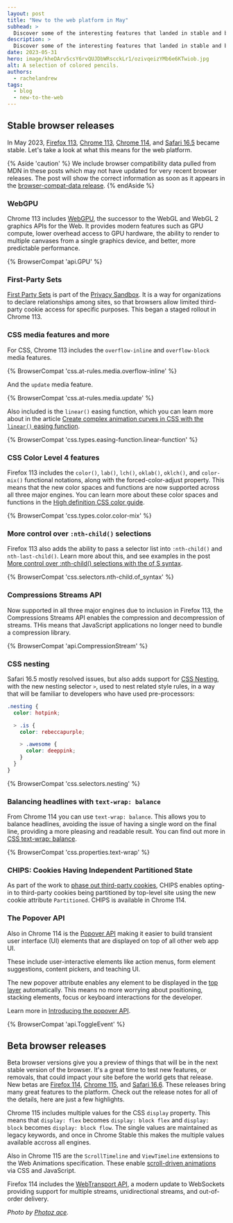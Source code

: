 ```yaml
---
layout: post
title: "New to the web platform in May"
subhead: >
  Discover some of the interesting features that landed in stable and beta web browsers during May 2023.
description: >
  Discover some of the interesting features that landed in stable and beta web browsers during May 2023.
date: 2023-05-31
hero: image/kheDArv5csY6rvQUJDbWRscckLr1/ozivqeizYMb6e6KTwiob.jpg
alt: A selection of colored pencils.
authors:
  - rachelandrew
tags:
  - blog
  - new-to-the-web
---
```


## Stable browser releases

In May 2023, [Firefox 113](https://developer.mozilla.org/docs/Mozilla/Firefox/Releases/113), [Chrome 113](https://developer.chrome.com/blog/new-in-chrome-113/), [Chrome 114](https://developer.chrome.com/blog/new-in-chrome-114/), and [Safari 16.5](https://developer.apple.com/documentation/safari-release-notes/safari-16_5-release-notes) became stable. Let's take a look at what this means for the web platform.

{% Aside 'caution' %}
We include browser compatibility data pulled from MDN in these posts which may not have updated for very recent browser releases. The post will show the correct information as soon as it appears in the [browser-compat-data release](https://github.com/mdn/browser-compat-data/releases).
{% endAside %}

### WebGPU

Chrome 113 includes [WebGPU](https://developer.chrome.com/blog/webgpu-release/), the successor to the WebGL and WebGL 2 graphics APIs for the Web. It provides modern features such as GPU compute, lower overhead access to GPU hardware, the ability to render to multiple canvases from a single graphics device, and better, more predictable performance.

{% BrowserCompat 'api.GPU' %}

### First-Party Sets

[First Party Sets](https://developer.chrome.com/docs/privacy-sandbox/first-party-sets/) is part of the [Privacy Sandbox](https://privacysandbox.com/). It is a way for organizations to declare relationships among sites, so that browsers allow limited third-party cookie access for specific purposes. This began a staged rollout in Chrome 113. 

### CSS media features and more

For CSS, Chrome 113 includes the `overflow-inline` and `overflow-block` media features. 

{% BrowserCompat 'css.at-rules.media.overflow-inline' %}

And the `update` media feature.

{% BrowserCompat 'css.at-rules.media.update' %}

Also included is the `linear()` easing function, which you can learn more about in the article [Create complex animation curves in CSS with the `linear()` easing function](https://developer.chrome.com/articles/css-linear-easing-function/).

{% BrowserCompat 'css.types.easing-function.linear-function' %}

### CSS Color Level 4 features

Firefox 113 includes the `color()`, `lab()`, `lch()`, `oklab()`, `oklch()`, and `color-mix()` functional notations, along with the forced-color-adjust property. This means that the new color spaces and functions are now supported across all three major engines. You can learn more about these color spaces and functions in the [High definition CSS color guide](/articles/high-definition-css-color-guide/).

{% BrowserCompat 'css.types.color.color-mix' %}

### More control over `:nth-child()` selections

Firefox 113 also adds the ability to pass a selector list into `:nth-child()` and `nth-last-child()`. Learn more about this, and see examples in the post [More control over :nth-child() selections with the of S syntax](https://developer.chrome.com/articles/css-nth-child-of-s/).

{% BrowserCompat 'css.selectors.nth-child.of_syntax' %}

### Compressions Streams API

Now supported in all three major engines due to inclusion in Firefox 113, the Compressions Streams API enables the compression and decompression of streams. THis means that JavaScript applications no longer need to bundle a compression library.

{% BrowserCompat 'api.CompressionStream' %}

### CSS nesting

Safari 16.5 mostly resolved issues, but also adds support for [CSS Nesting](https://developer.chrome.com/articles/css-nesting/), with the new nesting selector `>`, used to nest related style rules, in a way that will be familiar to developers who have used pre-processors:

```css
.nesting {
  color: hotpink;

  > .is {
    color: rebeccapurple;

    > .awesome {
      color: deeppink;
    }
  }
}
```

{% BrowserCompat 'css.selectors.nesting' %}

### Balancing headlines with `text-wrap: balance`

From Chrome 114 you can use `text-wrap: balance`. This allows you to balance headlines, avoiding the issue of having a single word on the final line, providing a more pleasing and readable result. You can find out more in [CSS text-wrap: balance](https://developer.chrome.com/blog/css-text-wrap-balance/).

{% BrowserCompat 'css.properties.text-wrap' %}

### CHIPS: Cookies Having Independent Partitioned State

As part of the work to [phase out third-party cookies](https://developer.chrome.com/docs/privacy-sandbox/third-party-cookie-phase-out/), CHIPS enables opting-in to third-party cookies being partitioned by top-level site using the new cookie attribute `Partitioned`. CHIPS is available in Chrome 114. 

### The Popover API

Also in Chrome 114 is the [Popover API](https://developer.mozilla.org/docs/Web/API/Popover_API) making it easier to build transient user interface (UI) elements that are displayed on top of all other web app UI.

These include user-interactive elements like action menus, form element suggestions, content pickers, and teaching UI.

The new popover attribute enables any element to be displayed in the [top layer](https://developer.chrome.com/blog/top-layer-devtools/) automatically. This means no more worrying about positioning, stacking elements, focus or keyboard interactions for the developer.

Learn more in [Introducing the popover API](https://developer.chrome.com/blog/introducing-popover-api/).

{% BrowserCompat 'api.ToggleEvent' %}

## Beta browser releases

Beta browser versions give you a preview of things that will be in the next stable version of the browser. It's a great time to test new features, or removals, that could impact your site before the world gets that release. New betas are [Firefox 114](https://developer.mozilla.org/docs/Mozilla/Firefox/Releases/114), [Chrome 115](https://developer.chrome.com/blog/chrome-115-beta/), and [Safari 16.6](https://developer.apple.com/documentation/safari-release-notes/safari-16_6-release-notes). These releases bring many great features to the platform. Check out the release notes for all of the details, here are just a few highlights.

Chrome 115 includes multiple values for the CSS `display` property. This means that `display: flex` becomes `display: block flex` and `display: block` becomes `display: block flow`. The single values are maintained as legacy keywords, and once in Chrome Stable this makes the multiple values available accross all engines. 

Also in Chrome 115 are the `ScrollTimeline` and `ViewTimeline` extensions to the Web Animations specification. These enable [scroll-driven animations](/articles/scroll-driven-animations/) via CSS and JavaScript. 

Firefox 114 includes the [WebTransport API](https://developer.mozilla.org/docs/Web/API/WebTransport_API), a modern update to WebSockets providing support for multiple streams, unidirectional streams, and out-of-order delivery.

_Photo by [Photoz ace](https://unsplash.com/@photozace)._
